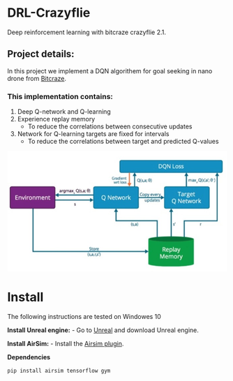 # DRL-Crazyflie
Deep reinforcement learning with bitcraze crazyflie 2.1.

## Project details:
In this project we implement a DQN algorithem for goal seeking in nano drone from [Bitcraze](https://www.bitcraze.io).

### This implementation contains:

1. Deep Q-network and Q-learning
2. Experience replay memory
    - To reduce the correlations between consecutive updates
3. Network for Q-learning targets are fixed for intervals
    - To reduce the correlations between target and predicted Q-values
    
![DRL-Crazyflie](docs/DQN_flow_chart.jpeg)

# Install
 The following instructions are tested on Windowes 10
 
 **Install Unreal engine:**
    - Go to [Unreal](https://www.unrealengine.com/en-US/get-now) and download Unreal engine.
    

**Install AirSim:**
    - Install the [Airsim plugin](https://github.com/microsoft/AirSim).
    
**Dependencies**
```bash
pip install airsim tensorflow gym
```
